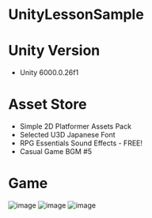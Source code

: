 # UnityLessonSample

# Unity Version
- Unity 6000.0.26f1

# Asset Store
- Simple 2D Platformer Assets Pack
- Selected U3D Japanese Font
- RPG Essentials Sound Effects - FREE!
- Casual Game BGM #5

# Game
![image](https://github.com/SquashSesame/UnityLesson_Action/blob/main/img/ss00.png)
![image](https://github.com/SquashSesame/UnityLesson_Action/blob/main/img/ss01.png)
![image](https://github.com/SquashSesame/UnityLesson_Action/blob/main/img/ss02.png)

